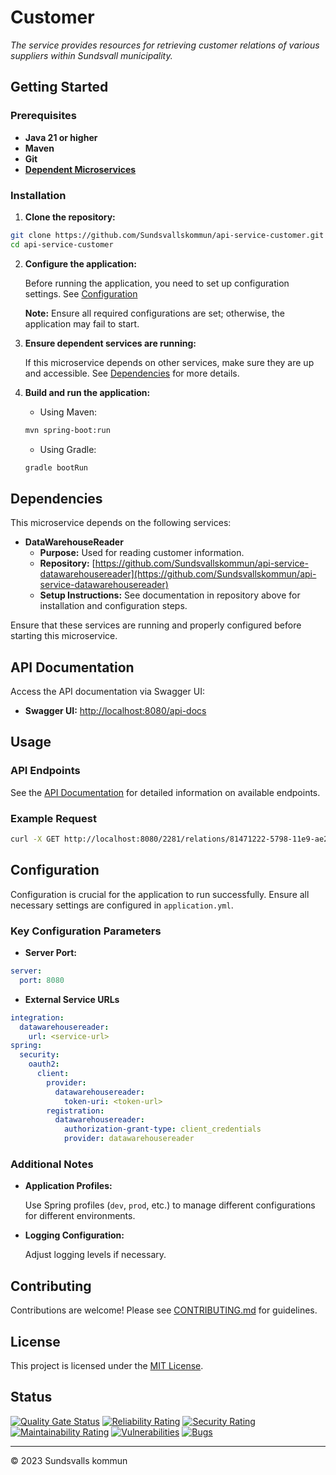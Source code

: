 # Customer

_The service provides resources for retrieving customer relations of various suppliers within Sundsvall municipality._

## Getting Started

### Prerequisites

- **Java 21 or higher**
- **Maven**
- **Git**
- **[Dependent Microservices](#dependencies)**

### Installation

1. **Clone the repository:**

```bash
git clone https://github.com/Sundsvallskommun/api-service-customer.git
cd api-service-customer
```

2. **Configure the application:**

   Before running the application, you need to set up configuration settings.
   See [Configuration](#configuration)

   **Note:** Ensure all required configurations are set; otherwise, the application may fail to start.

3. **Ensure dependent services are running:**

   If this microservice depends on other services, make sure they are up and accessible. See [Dependencies](#dependencies) for more details.

4. **Build and run the application:**

   - Using Maven:

   ```bash
   mvn spring-boot:run
   ```

   - Using Gradle:

   ```bash
   gradle bootRun
   ```

## Dependencies

This microservice depends on the following services:

- **DataWarehouseReader**
  - **Purpose:** Used for reading customer information.
  - **Repository:** [https://github.com/Sundsvallskommun/api-service-datawarehousereader](https://github.com/Sundsvallskommun/api-service-datawarehousereader)
  - **Setup Instructions:** See documentation in repository above for installation and configuration steps.

Ensure that these services are running and properly configured before starting this microservice.

## API Documentation

Access the API documentation via Swagger UI:

- **Swagger UI:** [http://localhost:8080/api-docs](http://localhost:8080/api-docs)

## Usage

### API Endpoints

See the [API Documentation](#api-documentation) for detailed information on available endpoints.

### Example Request

```bash
curl -X GET http://localhost:8080/2281/relations/81471222-5798-11e9-ae24-57fa13b361e1
```

## Configuration

Configuration is crucial for the application to run successfully. Ensure all necessary settings are configured in `application.yml`.

### Key Configuration Parameters

- **Server Port:**

```yaml
server:
  port: 8080
```

- **External Service URLs**

```yaml
integration:
  datawarehousereader:
    url: <service-url>
spring:
  security:
    oauth2:
      client:
        provider:
          datawarehousereader:
            token-uri: <token-url>
        registration:
          datawarehousereader:
            authorization-grant-type: client_credentials
            provider: datawarehousereader
```

### Additional Notes

- **Application Profiles:**

  Use Spring profiles (`dev`, `prod`, etc.) to manage different configurations for different environments.

- **Logging Configuration:**

  Adjust logging levels if necessary.

## Contributing

Contributions are welcome! Please see [CONTRIBUTING.md](https://github.com/Sundsvallskommun/.github/blob/main/.github/CONTRIBUTING.md) for guidelines.

## License

This project is licensed under the [MIT License](LICENSE).

## Status

[![Quality Gate Status](https://sonarcloud.io/api/project_badges/measure?project=Sundsvallskommun_api-service-customer&metric=alert_status)](https://sonarcloud.io/summary/overall?id=Sundsvallskommun_api-service-customer)
[![Reliability Rating](https://sonarcloud.io/api/project_badges/measure?project=Sundsvallskommun_api-service-customer&metric=reliability_rating)](https://sonarcloud.io/summary/overall?id=Sundsvallskommun_api-service-customer)
[![Security Rating](https://sonarcloud.io/api/project_badges/measure?project=Sundsvallskommun_api-service-customer&metric=security_rating)](https://sonarcloud.io/summary/overall?id=Sundsvallskommun_api-service-customer)
[![Maintainability Rating](https://sonarcloud.io/api/project_badges/measure?project=Sundsvallskommun_api-service-customer&metric=sqale_rating)](https://sonarcloud.io/summary/overall?id=Sundsvallskommun_api-service-customer)
[![Vulnerabilities](https://sonarcloud.io/api/project_badges/measure?project=Sundsvallskommun_api-service-customer&metric=vulnerabilities)](https://sonarcloud.io/summary/overall?id=Sundsvallskommun_api-service-customer)
[![Bugs](https://sonarcloud.io/api/project_badges/measure?project=Sundsvallskommun_api-service-customer&metric=bugs)](https://sonarcloud.io/summary/overall?id=Sundsvallskommun_api-service-customer)

---

&copy; 2023 Sundsvalls kommun
